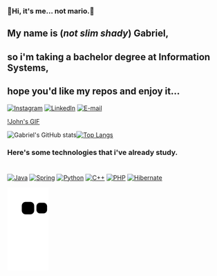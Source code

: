 ### 🍄Hi, it's me... not mario.🍄
##  My name is (*not slim shady*) Gabriel, 
##  so i'm taking a bachelor degree at Information Systems,
##  hope you'd like my repos and enjoy it...
   
[![Instagram](https://img.shields.io/badge/Instagram-E4405F?style=for-the-badge&logo=instagram&logoColor=white)](https://www.instagram.com/ld_gabriel04/)
[![LinkedIn](https://img.shields.io/badge/LinkedIn-0077B5?style=for-the-badge&logo=linkedin&logoColor=white)](https://www.linkedin.com/in/gabriel-de-albuquerque-a1a7171b2/)
[![E-mail](https://img.shields.io/badge/Gmail-D14836?style=for-the-badge&logo=gmail&logoColor=white)](mailto:albuquerque.gabriel0420@gmail.com)

[!John's GIF](https://media1.giphy.com/media/zDulT7X7Jfj6yZOt8A/giphy.gif?cid=ecf05e47ekfndcapor0hmazw7ul3pj4gktt5t67p4zhwq71r&rid=giphy.gif&ct=g)

![Gabriel's GitHub stats](https://github-readme-stats.vercel.app/api?username=GabrielAL4&show_icons=true&theme=cobalt)[![Top Langs](https://github-readme-stats.vercel.app/api/top-langs/?username=GabrielAL4&layout=compact&theme=cobalt)](https://github.com/GabrielAL4/GabrielAL4)

### Here's some technologies that i've already study.
#

[![Java](https://img.shields.io/badge/Java-ED8B00?style=for-the-badge&logo=java&logoColor=white)]()
[![Spring](https://img.shields.io/badge/Spring-6DB33F?style=for-the-badge&logo=spring&logoColor=white)]()
[![Python](https://img.shields.io/badge/Python-14354C?style=for-the-badge&logo=python&logoColor=white)]()
[![C++](https://img.shields.io/badge/C%2B%2B-00599C?style=for-the-badge&logo=c%2B%2B&logoColor=white)]()
[![PHP](https://img.shields.io/badge/PHP-777BB4?style=for-the-badge&logo=php&logoColor=white)]()
[![Hibernate](https://img.shields.io/badge/Hibernate-59666C?style=for-the-badge&logo=Hibernate&logoColor=white)]()

![Snake animation](https://github.com/GabrielAL4/GabrielAL4/blob/output/github-contribution-grid-snake.svg)
